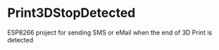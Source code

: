 # Print3DStopDetected
ESP8266 project for sending SMS or eMail when the end of 3D Print is detected
